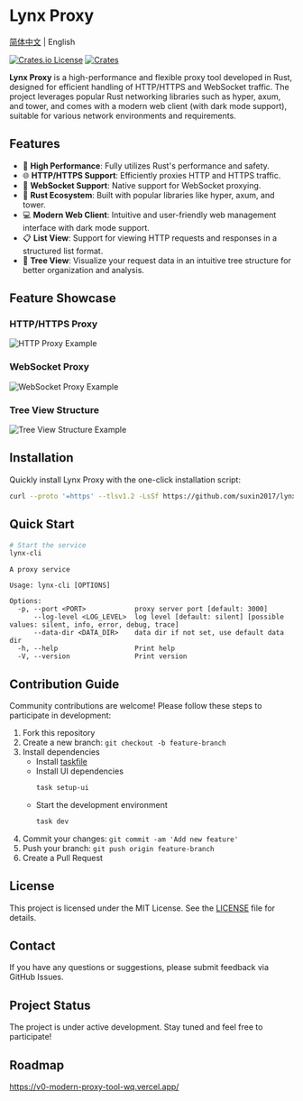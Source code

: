 # Lynx Proxy

[简体中文](README.zh-CN.md) | English

[![Crates.io License](https://img.shields.io/crates/l/lynx-core)](./LICENSE)
[![Crates](https://img.shields.io/crates/v/lynx-core.svg)](https://crates.io/crates/lynx-core)

**Lynx Proxy** is a high-performance and flexible proxy tool developed in Rust, designed for efficient handling of HTTP/HTTPS and WebSocket traffic. The project leverages popular Rust networking libraries such as hyper, axum, and tower, and comes with a modern web client (with dark mode support), suitable for various network environments and requirements.

## Features

- 🚀 **High Performance**: Fully utilizes Rust's performance and safety.
- 🌐 **HTTP/HTTPS Support**: Efficiently proxies HTTP and HTTPS traffic.
- 🔗 **WebSocket Support**: Native support for WebSocket proxying.
- 🦀 **Rust Ecosystem**: Built with popular libraries like hyper, axum, and tower.
- 💻 **Modern Web Client**: Intuitive and user-friendly web management interface with dark mode support.
- 📋 **List View**: Support for viewing HTTP requests and responses in a structured list format.
- 🌲 **Tree View**: Visualize your request data in an intuitive tree structure for better organization and analysis.

## Feature Showcase

### HTTP/HTTPS Proxy

![HTTP Proxy Example](./images/http.png)

### WebSocket Proxy

![WebSocket Proxy Example](./images/webscoket.png)

### Tree View Structure

![Tree View Structure Example](./images/tree.png)

## Installation

Quickly install Lynx Proxy with the one-click installation script:

```bash
curl --proto '=https' --tlsv1.2 -LsSf https://github.com/suxin2017/lynx-server/releases/latest/download/lynx-cli-installer.sh | sh
```

## Quick Start

```bash
# Start the service
lynx-cli
```

```
A proxy service

Usage: lynx-cli [OPTIONS]

Options:
  -p, --port <PORT>            proxy server port [default: 3000]
      --log-level <LOG_LEVEL>  log level [default: silent] [possible values: silent, info, error, debug, trace]
      --data-dir <DATA_DIR>    data dir if not set, use default data dir
  -h, --help                   Print help
  -V, --version                Print version
```

## Contribution Guide

Community contributions are welcome! Please follow these steps to participate in development:

1. Fork this repository
2. Create a new branch: `git checkout -b feature-branch`
3. Install dependencies
   - Install [taskfile](https://taskfile.dev/)
   - Install UI dependencies
     ```bash
     task setup-ui
     ```
   - Start the development environment
     ```bash
     task dev
     ```
4. Commit your changes: `git commit -am 'Add new feature'`
5. Push your branch: `git push origin feature-branch`
6. Create a Pull Request

## License

This project is licensed under the MIT License. See the [LICENSE](LICENSE) file for details.

## Contact

If you have any questions or suggestions, please submit feedback via GitHub Issues.

## Project Status

The project is under active development. Stay tuned and feel free to participate!

## Roadmap

https://v0-modern-proxy-tool-wq.vercel.app/


